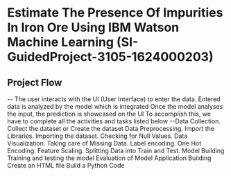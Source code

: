 # Estimate The Presence Of Impurities In Iron Ore Using IBM Watson Machine Learning (SI-GuidedProject-3105-1624000203)

## Project Flow
-- The user interacts with the UI (User Interface) to enter the data.
  Entered data is analyzed by the model which is integrated
  Once the model analyses the input, the prediction is showcased on the UI
  To accomplish this, we have to complete all the activities and tasks listed below
  --Data Collection.
Collect the dataset or Create the dataset
Data Preprocessing.
Import the Libraries.
Importing the dataset.
Checking for Null Values.
Data Visualization.
Taking care of Missing Data.
Label encoding.
One Hot Encoding.
Feature Scaling.
Splitting Data into Train and Test.
Model Building
Training and testing the model
Evaluation of Model
Application Building
Create an HTML file
Build a Python Code


